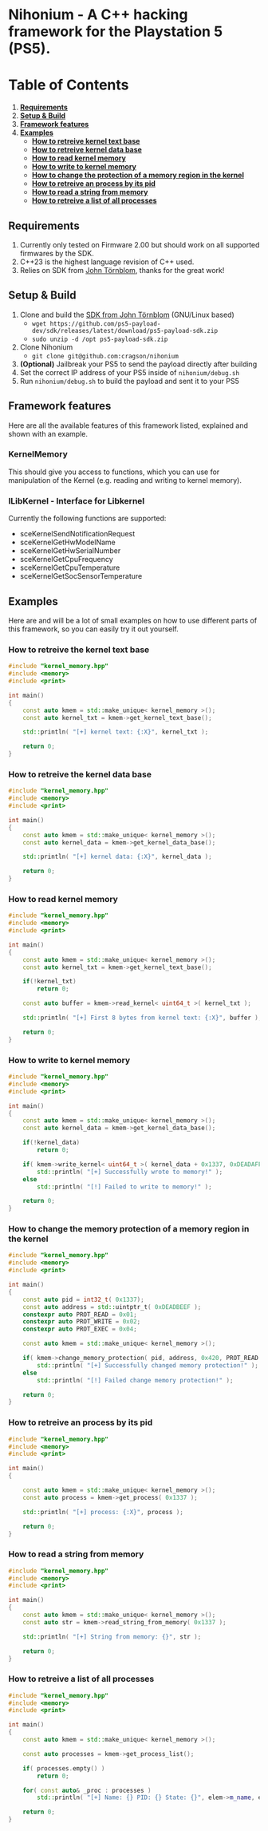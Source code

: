 # Nihonium - A C++ hacking framework for the Playstation 5 (PS5).

# **Table of Contents**
1. **[Requirements](#requirements)**
2. **[Setup & Build](#setup--build)**
3. **[Framework features](#framework-features)**
4. **[Examples](#examples)**
    - **[How to retreive kernel text base](#how-to-retreive-the-kernel-text-base)**
    - **[How to retreive kernel data base](#how-to-retreive-the-kernel-data-base)**
    - **[How to read kernel memory](#how-to-read-kernel-memory)**
    - **[How to write to kernel memory](#how-to-write-to-kernel-memory)**
    - **[How to change the protection of a memory region in the kernel](#how-to-change-the-memory-protection-of-a-memory-region-in-the-kernel)**
    - **[How to retreive an process by its pid](#how-to-retreive-an-process-by-its-pid)**
    - **[How to read a string from memory](#how-to-read-a-string-from-memory)**
    - **[How to retreive a list of all processes](#how-to-retreive-a-list-of-all-processes)**

## **Requirements**
1. Currently only tested on Firmware 2.00 but should work on all supported firmwares by the SDK.
2. C++23 is the highest language revision of C++ used.
3. Relies on SDK from [John Törnblom](https://github.com/john-tornblom), thanks for the great work!

## **Setup & Build**
1. Clone and build the [SDK from John Törnblom](https://github.com/ps5-payload-dev/sdk) (GNU/Linux based)
    - ``wget https://github.com/ps5-payload-dev/sdk/releases/latest/download/ps5-payload-sdk.zip``
    - ``sudo unzip -d /opt ps5-payload-sdk.zip``
2. Clone Nihonium
    - ``git clone git@github.com:cragson/nihonium``
3. **(Optional)** Jailbreak your PS5 to send the payload directly after building
4. Set the correct IP address of your PS5 inside of ``nihonium/debug.sh``
5. Run ``nihonium/debug.sh`` to build the payload and sent it to your PS5

## **Framework features**
Here are all the available features of this framework listed, explained and shown with an example.

### **KernelMemory**
This should give you access to functions, which you can use for manipulation of the Kernel (e.g. reading and writing to kernel memory).

### **ILibKernel - Interface for Libkernel**
Currently the following functions are supported:
- sceKernelSendNotificationRequest
- sceKernelGetHwModelName
- sceKernelGetHwSerialNumber
- sceKernelGetCpuFrequency
- sceKernelGetCpuTemperature
- sceKernelGetSocSensorTemperature

## Examples
Here are and will be a lot of small examples on how to use different parts of this framework, so you can easily try it out yourself.

### How to retreive the kernel text base
```cpp
#include "kernel_memory.hpp"
#include <memory>
#include <print>

int main()
{
    const auto kmem = std::make_unique< kernel_memory >();
    const auto kernel_txt = kmem->get_kernel_text_base();

    std::println( "[+] kernel text: {:X}", kernel_txt );

    return 0;
}
```
### How to retreive the kernel data base
```cpp
#include "kernel_memory.hpp"
#include <memory>
#include <print>

int main()
{
    const auto kmem = std::make_unique< kernel_memory >();
    const auto kernel_data = kmem->get_kernel_data_base();

    std::println( "[+] kernel data: {:X}", kernel_data );

    return 0;
}
```
### How to read kernel memory
```cpp
#include "kernel_memory.hpp"
#include <memory>
#include <print>

int main()
{
    const auto kmem = std::make_unique< kernel_memory >();
    const auto kernel_txt = kmem->get_kernel_text_base();

    if(!kernel_txt)
        return 0;

    const auto buffer = kmem->read_kernel< uint64_t >( kernel_txt );

    std::println( "[+] First 8 bytes from kernel text: {:X}", buffer );

    return 0;
}
```
### How to write to kernel memory
```cpp
#include "kernel_memory.hpp"
#include <memory>
#include <print>

int main()
{
    const auto kmem = std::make_unique< kernel_memory >();
    const auto kernel_data = kmem->get_kernel_data_base();

    if(!kernel_data)
        return 0;

    if( kmem->write_kernel< uint64_t >( kernel_data + 0x1337, 0xDEADAFFE ) )
        std::println( "[+] Successfully wrote to memory!" );
    else
        std::println( "[!] Failed to write to memory!" );

    return 0;
}
```
### How to change the memory protection of a memory region in the kernel
```cpp
#include "kernel_memory.hpp"
#include <memory>
#include <print>

int main()
{
    const auto pid = int32_t( 0x1337);
    const auto address = std::uintptr_t( 0xDEADBEEF );
    constexpr auto PROT_READ = 0x01;
    constexpr auto PROT_WRITE = 0x02;
    constexpr auto PROT_EXEC = 0x04;

    const auto kmem = std::make_unique< kernel_memory >();

    if( kmem->change_memory_protection( pid, address, 0x420, PROT_READ | PROT_WRITE | PROT_EXEC ) )
        std::println( "[+] Successfully changed memory protection!" );
    else
        std::println( "[!] Failed change memory protection!" );

    return 0;
}
```
### How to retreive an process by its pid
```cpp
#include "kernel_memory.hpp"
#include <memory>
#include <print>

int main()
{

    const auto kmem = std::make_unique< kernel_memory >();
    const auto process = kmem->get_process( 0x1337 );

    std::println( "[+] process: {:X}", process );

    return 0;
}
```

### How to read a string from memory
```cpp
#include "kernel_memory.hpp"
#include <memory>
#include <print>

int main()
{
    const auto kmem = std::make_unique< kernel_memory >();
    const auto str = kmem->read_string_from_memory( 0x1337 );

    std::println( "[+] String from memory: {}", str );

    return 0;
}
```

### How to retreive a list of all processes
```cpp
#include "kernel_memory.hpp"
#include <memory>
#include <print>

int main()
{
    const auto kmem = std::make_unique< kernel_memory >();

    const auto processes = kmem->get_process_list();

    if( processes.empty() )
        return 0;

    for( const auto& _proc : processes )
        std::println( "[+] Name: {} PID: {} State: {}", elem->m_name, elem->m_pid, elem->m_state );

    return 0;
}
```
